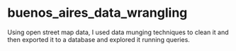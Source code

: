 # buenos_aires_data_wrangling
Using open street map data, I used data munging techniques to clean it and then exported it to a database and explored it running queries.

